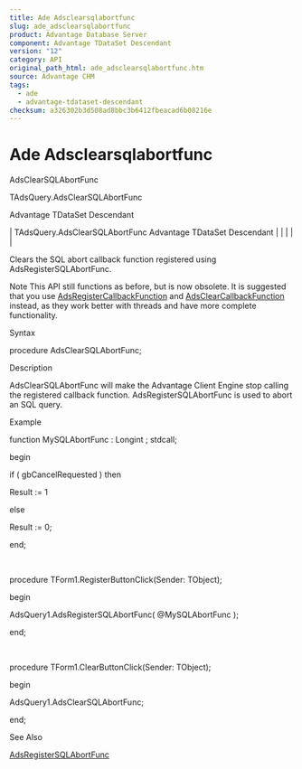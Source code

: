 ```yaml
---
title: Ade Adsclearsqlabortfunc
slug: ade_adsclearsqlabortfunc
product: Advantage Database Server
component: Advantage TDataSet Descendant
version: "12"
category: API
original_path_html: ade_adsclearsqlabortfunc.htm
source: Advantage CHM
tags:
  - ade
  - advantage-tdataset-descendant
checksum: a326302b3d508ad8bbc3b6412fbeacad6b08216e
---
```


# Ade Adsclearsqlabortfunc

AdsClearSQLAbortFunc

TAdsQuery.AdsClearSQLAbortFunc

Advantage TDataSet Descendant

| TAdsQuery.AdsClearSQLAbortFunc  Advantage TDataSet Descendant |  |  |  |  |

Clears the SQL abort callback function registered using AdsRegisterSQLAbortFunc.

Note This API still functions as before, but is now obsolete. It is suggested that you use [AdsRegisterCallbackFunction](ade_adsregistercallbackfunction.md) and [AdsClearCallbackFunction](ade_adsclearcallbackfunction.md) instead, as they work better with threads and have more complete functionality.

Syntax

procedure AdsClearSQLAbortFunc;

Description

AdsClearSQLAbortFunc will make the Advantage Client Engine stop calling the registered callback function. AdsRegisterSQLAbortFunc is used to abort an SQL query.

Example

function MySQLAbortFunc : Longint ; stdcall;

begin

if ( gbCancelRequested ) then

Result := 1

else

Result := 0;

end;

 

procedure TForm1.RegisterButtonClick(Sender: TObject);

begin

AdsQuery1.AdsRegisterSQLAbortFunc( @MySQLAbortFunc );

end;

 

procedure TForm1.ClearButtonClick(Sender: TObject);

begin

AdsQuery1.AdsClearSQLAbortFunc;

end;

See Also

[AdsRegisterSQLAbortFunc](ade_adsregistersqlabortfunc.md)
